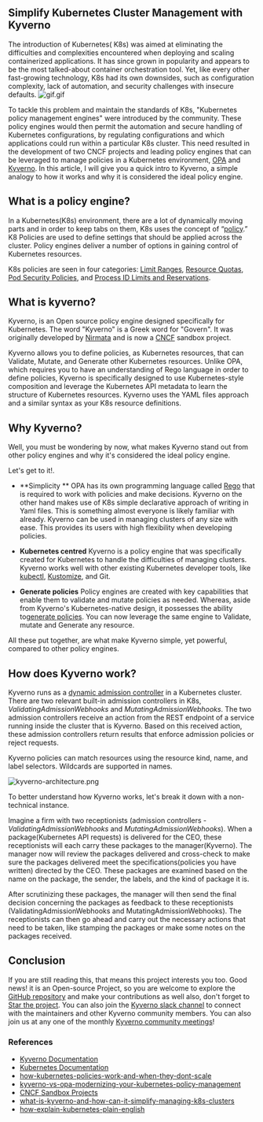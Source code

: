 ## Simplify Kubernetes Cluster Management with Kyverno



The introduction of Kubernetes( K8s) was aimed at eliminating the difficulties and complexities encountered when deploying and scaling containerized applications. It has since grown in popularity and appears to be the most talked-about container orchestration tool. Yet, like every other fast-growing technology, K8s had its own downsides, such as configuration complexity, lack of automation, and security challenges with insecure defaults.
![gif.gif](https://cdn.hashnode.com/res/hashnode/image/upload/v1630831637214/SLHs0uP7o.gif)

To tackle this problem and maintain the standards of K8s, "Kubernetes policy management engines" were introduced by the community. These policy engines would then permit the automation and secure handling of Kubernetes configurations, by regulating configurations and which applications could run within a particular K8s cluster. This need resulted in the development of two CNCF projects and leading policy engines that can be leveraged to manage policies in a Kubernetes environment, [OPA](https://www.openpolicyagent.org/)  and  [Kyverno](https://kyverno.io/). In this article, I will give you a quick intro to Kyverno, a simple analogy to how it works and why it is considered the ideal policy engine. 


## What is a policy engine?
In a Kubernetes(K8s) environment, there are a lot of dynamically moving parts and in order to keep tabs on them, K8s uses the concept of “[policy](https://kubernetes.io/docs/concepts/policy/).” K8 Policies are used to define settings that should be applied across the cluster. Policy engines deliver a number of options in gaining control of Kubernetes resources.

K8s policies are seen in four categories:  [Limit Ranges](https://kubernetes.io/docs/concepts/policy/limit-range/),  [Resource Quotas](https://kubernetes.io/docs/concepts/policy/resource-quotas/),  [Pod Security Policies](https://kubernetes.io/docs/concepts/policy/pod-security-policy/), and  [Process ID Limits and Reservations](https://kubernetes.io/docs/concepts/policy/pid-limiting/).


## What is kyverno?
Kyverno, is an Open source policy engine designed specifically for Kubernetes.
The word "Kyverno" is a Greek word for "Govern". It was originally developed by  [Nirmata](https://nirmata.com/)  and is now a [CNCF](https://www.cncf.io/sandbox-projects/) sandbox project. 

Kyverno allows you to define policies, as Kubernetes resources, that can Validate, Mutate, and Generate other Kubernetes resources. Unlike OPA, which requires you to have an understanding of Rego language in order to define policies, Kyverno is specifically designed to use Kubernetes-style composition and leverage the Kubernetes API metadata to learn the structure of Kubernetes resources. Kyverno uses the YAML files approach and a similar syntax as your K8s resource definitions.


## Why Kyverno?
Well, you must be wondering by now, what makes Kyverno stand out from other policy engines and why it's considered the ideal policy engine.

Let's get to it!.
- **Simplicity **
OPA has its own programming language called [ Rego](https://www.openpolicyagent.org/docs/latest/policy-language/) that is required to work with policies and make decisions.  Kyverno on the other hand makes use of K8s simple declarative approach of writing in Yaml files. This is something almost everyone is likely familiar with already. Kyverno can be used in managing clusters of any size with ease. This provides its users with high flexibility when developing policies.

- **Kubernetes centred**
 Kyverno is a policy engine that was specifically created for Kubernetes to handle the difficulties of managing clusters. Kyverno works well with other existing Kubernetes developer tools, like  [kubectl](https://kubernetes.io/docs/reference/kubectl/overview/),  [Kustomize](https://kustomize.io/), and Git.
- **Generate policies**
Policy engines are created with key capabilities that enable them to validate and mutate policies as needed. Whereas, aside from Kyverno's Kubernetes-native design, it possesses the ability to[generate policies](https://kyverno.io/policies/?policytypes=generate). You can now leverage the same engine to Validate, mutate and Generate any resource.

All these put together, are what make Kyverno simple, yet powerful, compared to other policy engines.

## How does Kyverno work?
Kyverno runs as a  [dynamic admission controller](https://kubernetes.io/docs/reference/access-authn-authz/extensible-admission-controllers/)  in a Kubernetes cluster.
There are two relevant built-in admission controllers in K8s, *ValidatingAdmissionWebhooks* and *MutatingAdmissionWebhooks*. The two admission controllers receive an action from the REST endpoint of a service running inside the cluster that is Kyverno. Based on this received action, these admission controllers return results that enforce admission policies or reject requests.

Kyverno policies can match resources using the resource kind, name, and label selectors. Wildcards are supported in names.

![kyverno-architecture.png](https://cdn.hashnode.com/res/hashnode/image/upload/v1630765432725/C103ddGlJ.png)

> 
To better understand how Kyverno works, let's break it down with a non-technical instance.

Imagine a firm with two receptionists (admission controllers - *ValidatingAdmissionWebhooks* and *MutatingAdmissionWebhooks*). When a package(Kubernetes API requests) is delivered for the CEO, these receptionists will each carry these packages to the manager(Kyverno). The manager now will review the packages delivered and cross-check to make sure the packages delivered meet the specifications(policies you have written) directed by the CEO. These packages are examined based on the name on the package, the sender, the labels, and the kind of package it is.

After scrutinizing these packages, the manager will then send the final decision concerning the packages as feedback to these receptionists (ValidatingAdmissionWebhooks and MutatingAdmissionWebhooks). The receptionists can then go ahead and carry out the necessary actions that need to be taken, like stamping the packages or make some notes on the packages received.


## Conclusion
If you are still reading this, that means this project interests you too. 
Good news! it is an Open-source Project, so you are welcome to explore the [GitHub repository](https://github.com/kyverno/kyverno) and make your contributions as well also, don't forget to [Star the project](https://github.com/kyverno/kyverno/stargazers). You can also join the [Kyverno slack channel](https://slack.k8s.io/#kyverno) to connect with the maintainers and other Kyverno community members. You can also join us at any one of the monthly [Kyverno community meetings](https://docs.google.com/document/d/10Hu1qTip1KShi8Lf_v9C5UVQtp7vz_WL3WVxltTvdAc/edit#heading=h.ulc3pq1azmlq)!

### References
- [Kyverno Documentation](https://kyverno.io/docs/introduction/)
- [Kubernetes Documentation](https://kubernetes.io/docs/concepts/policy/)
- [how-kubernetes-policies-work-and-when-they-dont-scale](https://thenewstack.io/how-kubernetes-policies-work-and-when-they-dont-scale/)
- [kyverno-vs-opa-modernizing-your-kubernetes-policy-management](https://hakin9.org/kyverno-vs-opa-modernizing-your-kubernetes-policy-management-by-ritesh-patel/)
- [CNCF Sandbox Projects](https://www.cncf.io/sandbox-projects/)
- [what-is-kyverno-and-how-can-it-simplify-managing-k8s-clusters](https://www.educative.io/edpresso/what-is-kyverno-and-how-can-it-simplify-managing-k8s-clusters)
- [how-explain-kubernetes-plain-english](https://enterprisersproject.com/article/2017/10/how-explain-kubernetes-plain-english)
